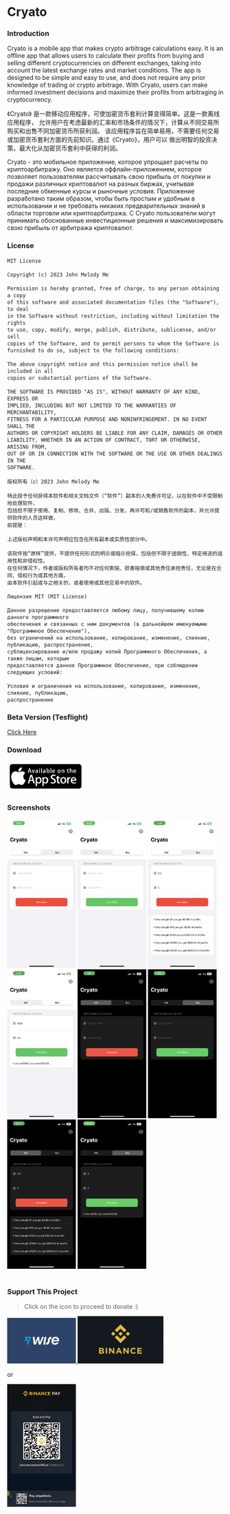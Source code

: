 # Cryato

### Introduction

Cryato is a mobile app that makes crypto arbitrage calculations easy.
It is an offline app that allows users to calculate their profits from buying and selling
different cryptocurrencies on different exchanges, taking into account the latest
exchange rates and market conditions. The app is designed to be simple and easy to
use, and does not require any prior knowledge of trading or crypto arbitrage. With
Cryato, users can make informed investment decisions and maximize their profits
from arbitraging in cryptocurrency.

《Cryato》 是一款移动应用程序，可使加密货币套利计算变得简单。这是一款离线应用程序，
允许用户在考虑最新的汇率和市场条件的情况下，计算从不同交易所购买和出售不同加密货币所获利润。
该应用程序旨在简单易用，不需要任何交易或加密货币套利方面的先前知识。通过《Cryato》，用户可以
做出明智的投资决策，最大化从加密货币套利中获得的利润。

Cryato - это мобильное приложение, которое упрощает расчеты по криптоарбитражу. 
Оно является оффлайн-приложением, которое позволяет пользователям рассчитывать свою 
прибыль от покупки и продажи различных криптовалют на разных биржах, учитывая последние 
обменные курсы и рыночные условия. Приложение разработано таким образом, чтобы быть 
простым и удобным в использовании и не требовать никаких предварительных знаний в области 
торговли или криптоарбитража. С Cryato пользователи могут принимать обоснованные 
инвестиционные решения и максимизировать свою прибыль от арбитража криптовалют.

### License

```
MIT License

Copyright (c) 2023 John Melody Me

Permission is hereby granted, free of charge, to any person obtaining a copy
of this software and associated documentation files (the "Software"), to deal
in the Software without restriction, including without limitation the rights
to use, copy, modify, merge, publish, distribute, sublicense, and/or sell
copies of the Software, and to permit persons to whom the Software is
furnished to do so, subject to the following conditions:

The above copyright notice and this permission notice shall be included in all
copies or substantial portions of the Software.

THE SOFTWARE IS PROVIDED "AS IS", WITHOUT WARRANTY OF ANY KIND, EXPRESS OR
IMPLIED, INCLUDING BUT NOT LIMITED TO THE WARRANTIES OF MERCHANTABILITY,
FITNESS FOR A PARTICULAR PURPOSE AND NONINFRINGEMENT. IN NO EVENT SHALL THE
AUTHORS OR COPYRIGHT HOLDERS BE LIABLE FOR ANY CLAIM, DAMAGES OR OTHER
LIABILITY, WHETHER IN AN ACTION OF CONTRACT, TORT OR OTHERWISE, ARISING FROM,
OUT OF OR IN CONNECTION WITH THE SOFTWARE OR THE USE OR OTHER DEALINGS IN THE
SOFTWARE.

版权所有（c）2023 John Melody Me

特此授予任何获得本软件和相关文档文件（“软件”）副本的人免费许可证，以在软件中不受限制地处理软件，
包括但不限于使用、复制、修改、合并、出版、分发、再许可和/或销售软件的副本，并允许提供软件的人员这样做，
前提是：

上述版权声明和本许可声明应包含在所有副本或实质性部分中。

该软件按“原样”提供，不提供任何形式的明示或暗示担保，包括但不限于适销性、特定用途的适用性和非侵权性。
在任何情况下，作者或版权所有者均不对任何索赔、损害赔偿或其他责任承担责任，无论是在合同、侵权行为或其他方面，
由本软件引起或与之相关的，或者使用或其他交易中的软件。

Лицензия MIT (MIT License)

Данное разрешение предоставляется любому лицу, получившему копию данного программного 
обеспечения и связанных с ним документов (в дальнейшем именуемыми "Программное Обеспечение"), 
без ограничений на использование, копирование, изменение, слияние, публикацию, распространение, 
сублицензирование и/или продажу копий Программного Обеспечения, а также лицам, которым 
предоставляется данное Программное Обеспечение, при соблюдении следующих условий:

Условия и ограничения на использование, копирование, изменение, слияние, публикацию, 
распространение
```

### Beta Version (Tesflight)

[Click Here](https://testflight.apple.com/join/MxNNeoaA)

### Download

<div id="download">
   <a href="https://apps.apple.com/us/app/cryato/id1669208377">
    <img src="./Assets/appstore.png" width="180">
   </a>
</div>

### Screenshots

<div id="group-1">
    <img src="./Assets/1.png" width="160">
    <img src="./Assets/2.png" width="160">
    <img src="./Assets/3.png" width="160">
    <img src="./Assets/4.png" width="160">
    <img src="./Assets/5.png" width="160">
    <img src="./Assets/6.png" width="160">
    <img src="./Assets/7.png" width="160">
    <img src="./Assets/8.png" width="160">
</div>

</br>

### Support This Project

> Click on the icon to proceed to donate :)

<div id="support">
    <a href="https://wise.com/pay#l8QXeH1uJDssR1cpz9lKNqdXA9s">
        <img src="./Assets/wise.png" width="160">
    </a>
    <a href="https://s.binance.com/gD13X5H1">
        <img src="./Assets/binancelogo.png" width="200">
    </a>
</div>

or

<div id="group-2">
    <img src="./Assets/binance.jpg" width="160">
</div>
